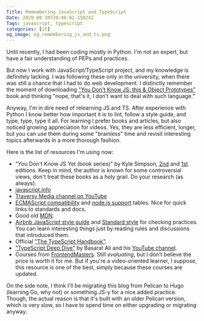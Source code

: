 ```yaml
---
Title: Remembering JavaScript and TypeScript
Date: 2020-08-30T20:46:02.150242
Tags: javascript, typescript
categories: [it]
og_image: og_remembering_js_and_ts.png
---
```


Until recently, I had been coding mostly in Python. I'm not an expert, but have a fair understanding of PEPs and practices.

But now I work with JavaScript/TypeScript project, and my knowledge is definitely lacking. I was following these only in the university, when there was still a chance that I had to do web development. I distinctly remember the moment of downloading ["You Don't Know JS: this & Object Prototypes"](https://github.com/getify/You-Dont-Know-JS/blob/1st-ed/this%20&%20object%20prototypes/README.md#you-dont-know-js-this--object-prototypes) book and thinking "nope, that's it, I don't want to deal with such language."

Anyway, I'm in dire need of relearning JS and TS. After experience with Python I know better how important it is to lint, follow a style guide, and type, type, type it all. For learning I prefer books and articles, but also noticed growing appreciation for videos. Yes, they are less efficient, longer, but you can use them during some "brainless" time and revisit interesting topics afterwards in a more thorough fashion.

Here is the list of resources I'm using now:

- "You Don't Know JS Yet (book series)" by Kyle Simpson, [2nd](https://github.com/getify/You-Dont-Know-JS) and [1st](https://github.com/getify/You-Dont-Know-JS/blob/1st-ed/README.md) editions. Keep in mind, the author is known for some controversial views, don't treat these books as a holy grail. Do your research (as always).
- [javascript.info](https://javascript.info/)
- [Traversy Media channel on YouTube](https://www.youtube.com/c/TraversyMedia/)
- [ECMAScript compatibility](https://kangax.github.io/compat-table/es6/) and [node.js support](https://node.green/) tables. Nice for quick links to standards and docs.
- Good old [MDN](https://developer.mozilla.org).
- [Airbnb JavaScript style guide](https://github.com/airbnb/javascript) and [Standard style](https://standardjs.com/) for checking practices. You can learn interesting things just by reading rules and discussions that introduced them.
- Official ["The TypeScript Handbook"](https://www.typescriptlang.org/docs/handbook/intro.html).
- ["TypeScript Deep Dive"](https://basarat.gitbook.io/typescript/) by Basarat Ali and his [YouTube channel](https://www.youtube.com/basaratali).
- Courses from [FrontendMasters](https://frontendmasters.com/). Still *evaluating*, but I don't believe the price is worth it for me. But if you're a video-oriented learner, I suppose, this resource is one of the best, simply because these courses are updated.


On the side note, I think I'll be migrating this blog from Pelican to Hugo (learning Go, why not) or something JS-y for a nice added practice. Though, the actual reason is that it's built with an older Pelican version, which is very slow, so I have to spend time on either upgrading or migrating anyway.